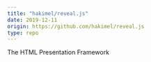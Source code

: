 ```yaml
---
title: "hakimel/reveal.js"
date: 2019-12-11
origin: https://github.com/hakimel/reveal.js
type: repo
---
```


The HTML Presentation Framework